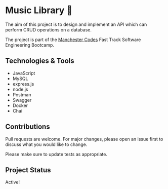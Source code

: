 # Music Library 🎹

The aim of this project is to design and implement an API which can perform CRUD operations on a database.

The project is part of the [Manchester Codes](https://manchestercodes.com) Fast Track Software Engineering Bootcamp.

## Technologies & Tools

- JavaScript
- MySQL
- express.js
- node.js
- Postman
- Swagger
- Docker
- Chai

## Contributions

Pull requests are welcome. For major changes, please open an issue first to discuss what you would like to change.

Please make sure to update tests as appropriate.

## Project Status

Active!
